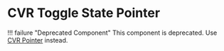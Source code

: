 # CVR Toggle State Pointer <div class="whitelisted" data-list=""></div>

!!! failure "Deprecated Component"
    This component is deprecated. Use [CVR Pointer](cvr-pointer.md) instead.